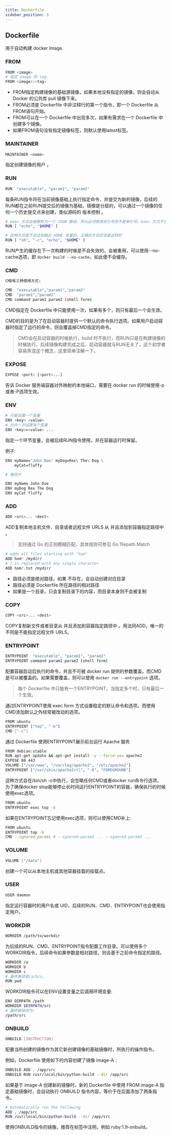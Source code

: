 ```yaml
---
title: Dockerfile
sidebar_position: 3
---
```




## Dockerfile 

用于自动构建 docker Image.



### FROM

```bash
FROM <image>
# 指定 image 的 tag.
FROM <image>:<tag>
```

- FROM指定构建镜像的基础源镜像，如果本地没有指定的镜像，则会自动从 Docker 的公共库 pull 镜像下来。
- FROM必须是 Dockerfile 中非注释行的第一个指令，即一个 Dockerfile 从FROM语句开始。
- FROM可以在一个 Dockerfile 中出现多次，如果有需求在一个 Dockerfile 中创建多个镜像。
- 如果FROM语句没有指定镜像标签，则默认使用latest标签。


### MAINTAINER
 

```bash
MAINTAINER <name>
```

指定创建镜像的用户 。



### RUN

```bash
RUN  "executable", "param1", "param2"
```

每条RUN指令将在当前镜像基础上执行指定命令，并提交为新的镜像，后续的RUN都在之前RUN提交后的镜像为基础，镜像是分层的，可以通过一个镜像的任何一个历史提交点来创建，类似源码的 版本控制 。

```bash
# exec 方式会被解析为一个 JSON 数组，所以必须使用双引号而不是单引号。exec 方式不会调用一个命令 shell，所以也就不会继承相应的变量，如：
RUN [ "echo", "$HOME" ]

# 这种方式是不会达到输出 HOME 变量的，正确的方式应该是这样的
RUN [ "sh", "-c", "echo", "$HOME" ]
```

RUN产生的缓存在下一次构建的时候是不会失效的，会被重用，可以使用--no-cache选项，即 `docker build --no-cache`，如此便不会缓存。 


### CMD

```bash
CMD有三种使用方式:

CMD  "executable","param1","param2"
CMD  "param1","param2"
CMD command param1 param2 (shell form)
```

CMD指定在 Dockerfile 中只能使用一次，如果有多个，则只有最后一个会生效。

CMD的目的是为了在启动容器时提供一个默认的命令执行选项。如果用户启动容器时指定了运行的命令，则会覆盖掉CMD指定的命令。

> CMD会在启动容器的时候执行，build 时不执行，而RUN只是在构建镜像的时候执行，后续镜像构建完成之后，启动容器就与RUN无关了，这个初学者容易弄混这个概念，这里简单注解一下。


### EXPOSE

```bash
EXPOSE <port> [<port>...]
```

告诉 Docker 服务端容器对外映射的本地端口，需要在 docker run 的时候使用-p或者-P选项生效。 

### ENV

```bash
# 只能设置一个变量
ENV <key> <value>     
# 允许一次设置多个变量  
ENV <key>=<value> ...   
```

指定一个环节变量，会被后续RUN指令使用，并在容器运行时保留。

例子:

```bash
ENV myName="John Doe" myDog=Rex\ The\ Dog \
    myCat=fluffy

# 等同于

ENV myName John Doe
ENV myDog Rex The Dog
ENV myCat fluffy

```


### ADD

```bash
ADD <src>... <dest>
```

ADD复制本地主机文件、目录或者远程文件 URLS 从 并且添加到容器指定路径中 。

> 支持通过 Go 的正则模糊匹配，具体规则可参见  Go filepath.Match

```bash
# adds all files starting with "hom"
ADD hom* /mydir/        
# ? is replaced with any single character
ADD hom?.txt /mydir/    
```

- 路径必须是绝对路径，如果 不存在，会自动创建对应目录
- 路径必须是 Dockerfile 所在路径的相对路径
- 如果是一个目录，只会复制目录下的内容，而目录本身则不会被复制



### COPY

```bash
COPY <src>... <dest>
```

COPY复制新文件或者目录从 并且添加到容器指定路径中 。用法同ADD，唯一的不同是不能指定远程文件 URLS。 


### ENTRYPOINT

```bash
ENTRYPOINT  "executable", "param1", "param2"
ENTRYPOINT command param1 param2 (shell form)
```

配置容器启动后执行的命令，并且不可被 docker run 提供的参数覆盖，而CMD是可以被覆盖的。如果需要覆盖，则可以使用 `docker run --entrypoint` 选项。

> 每个 Dockerfile 中只能有一个ENTRYPOINT，当指定多个时，只有最后一个生效。

 
通过ENTRYPOINT使用 exec form 方式设置稳定的默认命令和选项，而使用CMD添加默认之外经常被改动的选项。

```bash
FROM ubuntu
ENTRYPOINT ["top", "-b"]
CMD ["-c"]
```

通过 Dockerfile 使用ENTRYPOINT展示前台运行 Apache 服务

```bash
FROM debian:stable
RUN apt-get update && apt-get install -y --force-yes apache2
EXPOSE 80 443
VOLUME ["/var/www", "/var/log/apache2", "/etc/apache2"]
ENTRYPOINT ["/usr/sbin/apache2ctl", "-D", "FOREGROUND"]
```
 
这种方式会在/bin/sh -c中执行，会忽略任何CMD或者docker run命令行选项，为了确保docker stop能够停止长时间运行ENTRYPOINT的容器，确保执行的时候使用exec选项。

```bash
FROM ubuntu
ENTRYPOINT exec top -b
```

如果在ENTRYPOINT忘记使用exec选项，则可以使用CMD补上:

```bash
FROM ubuntu
ENTRYPOINT top -b
CMD --ignored-param1 # --ignored-param2 ... --ignored-param3 ... 
```


### VOLUME

```bash
VOLUME ["/data"]
```

创建一个可以从本地主机或其他容器挂载的挂载点。 


### USER

```bash
USER daemon
```

指定运行容器时的用户名或 UID，后续的RUN、CMD、ENTRYPOINT也会使用指定用户。 

### WORKDIR

```bash
WORKDIR /path/to/workdir
```

为后续的RUN、CMD、ENTRYPOINT指令配置工作目录。可以使用多个WORKDIR指令，后续命令如果参数是相对路径，则会基于之前命令指定的路径。

```bash
WORKDIR /a
WORKDIR b
WORKDIR c
# 最终路径是/a/b/c。
RUN pwd
```



WORKDIR指令可以在ENV设置变量之后调用环境变量:

```bash
ENV DIRPATH /path
WORKDIR $DIRPATH/src
# 最终路径则为: 
/path/src
```



### ONBUILD

```bash
ONBUILD [INSTRUCTION]
```

配置当所创建的镜像作为其它新创建镜像的基础镜像时，所执行的操作指令。

例如，Dockerfile 使用如下的内容创建了镜像 image-A：

```bash
ONBUILD ADD . /app/src
ONBUILD RUN /usr/local/bin/python-build --dir /app/src
```

如果基于 image-A 创建新的镜像时，新的 Dockerfile 中使用 FROM image-A 指定基础镜像时，会自动执行 ONBUILD 指令内容，等价于在后面添加了两条指令。

```bash
# Automatically run the following
ADD . /app/src
RUN /usr/local/bin/python-build --dir /app/src
```

使用ONBUILD指令的镜像，推荐在标签中注明，例如 ruby:1.9-onbuild。 
